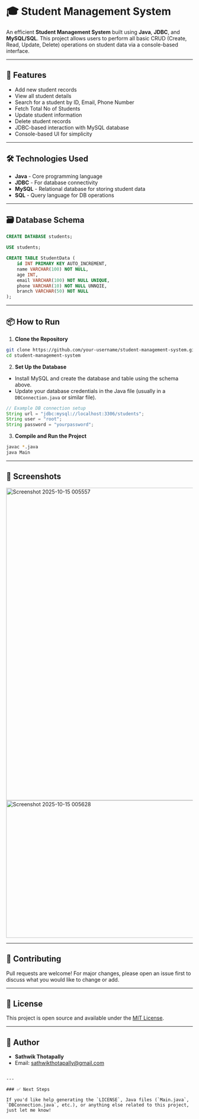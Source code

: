 # 🎓 Student Management System

An efficient **Student Management System** built using **Java**, **JDBC**, and **MySQL/SQL**. This project allows users to perform all basic CRUD (Create, Read, Update, Delete) operations on student data via a console-based interface.

---

## 🚀 Features

- Add new student records
- View all student details
- Search for a student by ID, Email, Phone Number
- Fetch Total No of Students
- Update student information
- Delete student records
- JDBC-based interaction with MySQL database
- Console-based UI for simplicity

---

## 🛠️ Technologies Used

- **Java** - Core programming language
- **JDBC** - For database connectivity
- **MySQL** - Relational database for storing student data
- **SQL** - Query language for DB operations

---

## 🗃️ Database Schema

```sql
CREATE DATABASE students;

USE students;

CREATE TABLE StudentData (
    id INT PRIMARY KEY AUTO_INCREMENT,
    name VARCHAR(100) NOT NULL,
    age INT,
    email VARCHAR(100) NOT NULL UNIQUE,
    phone VARCHAR(10) NOT NULL UNNQIE,
    branch VARCHAR(50) NOT NULL
);
````

---

## 📦 How to Run

1. **Clone the Repository**

```bash
git clone https://github.com/your-username/student-management-system.git
cd student-management-system
```

2. **Set Up the Database**

* Install MySQL and create the database and table using the schema above.
* Update your database credentials in the Java file (usually in a `DBConnection.java` or similar file).

```java
// Example DB connection setup
String url = "jdbc:mysql://localhost:3306/students";
String user = "root";
String password = "yourpassword";
```

3. **Compile and Run the Project**

```bash
javac *.java
java Main
```

---

## 📸 Screenshots

<img width="1911" height="841" alt="Screenshot 2025-10-15 005557" src="https://github.com/user-attachments/assets/d1b8d548-647c-4c75-9a97-5705da7819a7" />
<img width="1919" height="370" alt="Screenshot 2025-10-15 005628" src="https://github.com/user-attachments/assets/e3c986f4-7118-44f4-afd5-6e103f07305a" />


---

## 🤝 Contributing

Pull requests are welcome! For major changes, please open an issue first to discuss what you would like to change or add.

---

## 📄 License

This project is open source and available under the [MIT License](LICENSE).

---

## 👤 Author

* **Sathwik Thotapally**
* Email: [sathwikthotapally@gmail.com](mailto:your.sathwikthotapally@gmail.com)

```

---

### ✅ Next Steps

If you'd like help generating the `LICENSE`, Java files (`Main.java`, `DBConnection.java`, etc.), or anything else related to this project, just let me know!

